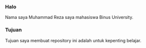 <h3> Halo </h3>
Nama saya Muhammad Reza saya mahasiswa Binus University. <br>

<h3> Tujuan </h3>
Tujuan saya membuat repository ini adalah untuk kepenting belajar. <br>

